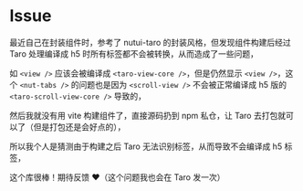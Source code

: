 # Issue

最近自己在封装组件时，参考了 nutui-taro 的封装风格，但发现组件构建后经过 Taro 处理编译成 h5 时所有标签都不会被转换，从而造成了一些问题，

如 `<view />` 应该会被编译成 `<taro-view-core />`，但是仍然显示 `<view />`，这个 `<nut-tabs />` 的问题也是因为 `<scroll-view />` 不会被正常编译成 h5 版的 `<taro-scroll-view-core />` 导致的，

然后我就没有用 vite 构建组件了，直接源码扔到 npm 私仓，让 Taro 去打包就可以了（但是打包还是会好点的），

所以我个人是猜测由于构建之后 Taro 无法识别标签，从而导致不会编译成 h5 标签，

这个库很棒！期待反馈 ❤️（这个问题我也会在 Taro 发一次）

